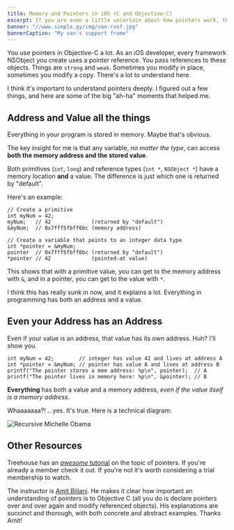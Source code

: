 ```yaml
---
title: Memory and Pointers in iOS (C and Objective-C)
excerpt: If you are even a little uncertain about how pointers work, this post aims to clear it up.
banner: "//www.simple.gy/img/van-roof.jpg"
bannerCaption: "My van's support frame"
---
```


You use pointers in Objective-C a lot. As an iOS developer, every framework NSObject you create uses a pointer reference. You pass references to these objects.
Things are `strong` and `weak`. Sometimes you modify in place, sometimes you modify a copy. There's a lot to understand here.

I think it's important to understand pointers deeply. I figured out a few things, and here are some of the big "ah-ha" moments that helped me.

## Address and Value all the things

Everything in your program is stored in memory. Maybe that's obvious.

The key insight for me is that any variable, *no matter the type*, can access **both the memory address and the stored value**.

Both primitives (`int`, `long`) and reference types (`int *`, `NSObject *`) have a memory location **and** a value. The difference is just which one is returned by "default".

Here's an example:

```
// Create a primitive
int myNum = 42;
myNum;   // 42             (returned by "default")
&myNum;  // 0x7fff5fbff6bc (memory address)

// Create a variable that points to an integer data type
int *pointer = &myNum;
pointer  // 0x7fff5fbff6bc (returned by "default")
*pointer // 42             (pointed-at value)
```
    
This shows that with a primitive value, you can get to the memory address with `&`, and in a pointer, you can get to the value with `*`.

I think this has really sunk in now, and it explains a lot. Everything in programming has both an address and a value.

## Even your Address has an Address

Even if your value is an address, that value has its own address. Huh? I'll show you.

```
int myNum = 42;        // integer has value 42 and lives at address A
int *pointer = &myNum; // pointer has value A and lives at address B
printf("The pointer stores a mem address: %p\n", pointer);  // A
printf("The pointer lives in memory here: %p\n", &pointer); // B
```

**Everything** has both a value and a memory address, *even if the value itself is a memory address*.

Whaaaaaaa?! ...yes. It's true. Here is a technical diagram:

![Recursive Michelle Obama](http://simple.gy/img/infinite-mo.gif)

## Other Resources

Treehouse has an [*awesome* tutorial](https://teamtreehouse.com/library/objectivec-basics/beyond-the-basics/primitive-data-types) on the topic of pointers.
If you're already a member check it out. If you're not it's worth considering a trial membership to watch.

The instructor is [Amit Bijlani](http://twitter.com/paradoxed). He makes it clear how important an understanding of pointers is to Objective C (all you do is declare pointers over and over again and modify referenced objects).
His explanations are succinct and thorough, with both concrete and abstract examples. Thanks Amit!
